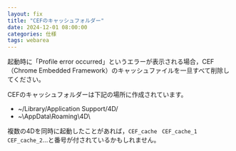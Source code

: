 ```yaml
---
layout: fix
title: "CEFのキャッシュフォルダー"
date: 2024-12-01 08:00:00
categories: 仕様
tags: webarea
---
```


起動時に「Profile error occurred」というエラーが表示される場合，CEF（Chrome Embedded Framework）のキャッシュファイルを一旦すべて削除してください。

CEFのキャッシュフォルダーは下記の場所に作成されています。

* ~/Library/Application Support/4D/
* ~\AppData\Roaming\4D\

複数の4Dを同時に起動したことがあれば，`CEF_cache` ` CEF_cache_1` `CEF_cache_2`…と番号が付されているかもしれません。